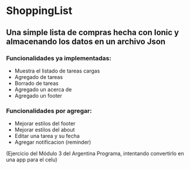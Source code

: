 # ShoppingList


## Una simple lista de compras hecha con Ionic y almacenando los datos en un archivo Json


### Funcionalidades ya implementadas:
* Muestra el listado de tareas cargas
* Agregado de tareas
* Borrado de tareas
* Agregado un acerca de
* Agregado un footer


### Funcionalidades por agregar:
* Mejorar estilos del footer
* Mejorar estilos del about
* Editar una tarea y su fecha
* Agregar notificacion (reminder)

(Ejercicio del Módulo 3 del Argentina Programa, intentando convertirlo en una app para el celu)
